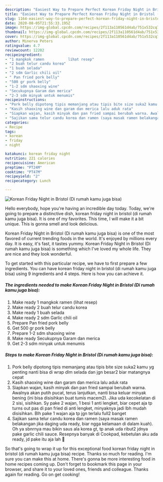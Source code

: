 ```yaml
---
description: "Easiest Way to Prepare Perfect Korean Friday Night in Bristol (Di rumah kamu juga bisa)"
title: "Easiest Way to Prepare Perfect Korean Friday Night in Bristol (Di rumah kamu juga bisa)"
slug: 1164-easiest-way-to-prepare-perfect-korean-friday-night-in-bristol-di-rumah-kamu-juga-bisa
date: 2020-08-05T21:55:33.195Z
image: https://img-global.cpcdn.com/recipes/2f113a110561d4ab/751x532cq70/korean-friday-night-in-bristol-di-rumah-kamu-juga-bisa-foto-resep-utama.jpg
thumbnail: https://img-global.cpcdn.com/recipes/2f113a110561d4ab/751x532cq70/korean-friday-night-in-bristol-di-rumah-kamu-juga-bisa-foto-resep-utama.jpg
cover: https://img-global.cpcdn.com/recipes/2f113a110561d4ab/751x532cq70/korean-friday-night-in-bristol-di-rumah-kamu-juga-bisa-foto-resep-utama.jpg
author: Minerva Peters
ratingvalue: 4.7
reviewcount: 12202
recipeingredient:
- "1 mangkok ramen           lihat resep"
- "2 buah telur candu korea"
- "1 buah selada"
- "2 sdm Garlic chili oil"
- " Pan fried pork belly"
- "500 gr pork belly"
- "1-2 sdm shaoxing wine"
- "Secukupnya Garam dan merica"
- "2-3 sdm minyak untuk menumis"
recipeinstructions:
- "Pork belly dipotong tipis memanjang atau tipis bite size suka2 kamu yg penting nanti bisa di wrap dlm selada dan jgn besar2 biar matangnya cepat"
- "Kasih shaoxing wine dan garam dan merica lalu aduk rata"
- "Siapkan wajan, kasih minyak dan pan fried sampai berubah warna. Awalnya akan putih pucat, terus lanjutkan, nanti bisa keluar minyak bening (ini bisa disisihkan buat tumis macem2). Jika uda kecokelatan di 2 sisi, sisihkan. Sy pake 2 wajan, 1 besi 1 anti lengket, biar cepet aja tp turns out pas di pan fried di anti lengket, minyaknya jadi lbh mudah disisihkan. Blh pake 1 wajan aja tp jgn terlalu full2 banget"
- "Sajikan sama telur candu korea dan ramen (saya masak ramen belakangan jika daging uda ready, biar ngga kelamaan di dalam kuah). Oh ya sbnrnya mau bikin saus ala korea gt, tp anak uda ribut2 jdnya pake garlic chili sauce. Resepnya banyak di Cookpad, kebetulan aku ada ready, jd pake itu aja lah 🤗"
categories:
- Recipe
tags:
- korean
- friday
- night

katakunci: korean friday night 
nutrition: 221 calories
recipecuisine: American
preptime: "PT24M"
cooktime: "PT47M"
recipeyield: "2"
recipecategory: Lunch

---
```



![Korean Friday Night in Bristol (Di rumah kamu juga bisa)](https://img-global.cpcdn.com/recipes/2f113a110561d4ab/751x532cq70/korean-friday-night-in-bristol-di-rumah-kamu-juga-bisa-foto-resep-utama.jpg)

Hello everybody, hope you're having an incredible day today. Today, we're going to prepare a distinctive dish, korean friday night in bristol (di rumah kamu juga bisa). It is one of my favorites. This time, I will make it a bit unique. This is gonna smell and look delicious.

Korean Friday Night in Bristol (Di rumah kamu juga bisa) is one of the most favored of current trending foods in the world. It's enjoyed by millions every day. It is easy, it's fast, it tastes yummy. Korean Friday Night in Bristol (Di rumah kamu juga bisa) is something which I've loved my whole life. They are nice and they look wonderful.




To get started with this particular recipe, we have to first prepare a few ingredients. You can have korean friday night in bristol (di rumah kamu juga bisa) using 9 ingredients and 4 steps. Here is how you can achieve it.

<!--inarticleads1-->

##### The ingredients needed to make Korean Friday Night in Bristol (Di rumah kamu juga bisa):

1. Make ready 1 mangkok ramen           (lihat resep)
1. Make ready 2 buah telur candu korea
1. Make ready 1 buah selada
1. Make ready 2 sdm Garlic chili oil
1. Prepare  Pan fried pork belly
1. Get 500 gr pork belly
1. Prepare 1-2 sdm shaoxing wine
1. Make ready Secukupnya Garam dan merica
1. Get 2-3 sdm minyak untuk menumis




<!--inarticleads2-->

##### Steps to make Korean Friday Night in Bristol (Di rumah kamu juga bisa):

1. Pork belly dipotong tipis memanjang atau tipis bite size suka2 kamu yg penting nanti bisa di wrap dlm selada dan jgn besar2 biar matangnya cepat
1. Kasih shaoxing wine dan garam dan merica lalu aduk rata
1. Siapkan wajan, kasih minyak dan pan fried sampai berubah warna. Awalnya akan putih pucat, terus lanjutkan, nanti bisa keluar minyak bening (ini bisa disisihkan buat tumis macem2). Jika uda kecokelatan di 2 sisi, sisihkan. Sy pake 2 wajan, 1 besi 1 anti lengket, biar cepet aja tp turns out pas di pan fried di anti lengket, minyaknya jadi lbh mudah disisihkan. Blh pake 1 wajan aja tp jgn terlalu full2 banget
1. Sajikan sama telur candu korea dan ramen (saya masak ramen belakangan jika daging uda ready, biar ngga kelamaan di dalam kuah). Oh ya sbnrnya mau bikin saus ala korea gt, tp anak uda ribut2 jdnya pake garlic chili sauce. Resepnya banyak di Cookpad, kebetulan aku ada ready, jd pake itu aja lah 🤗




So that's going to wrap it up for this exceptional food korean friday night in bristol (di rumah kamu juga bisa) recipe. Thanks so much for reading. I'm sure you can make this at home. There's gonna be more interesting food in home recipes coming up. Don't forget to bookmark this page in your browser, and share it to your loved ones, friends and colleague. Thanks again for reading. Go on get cooking!
